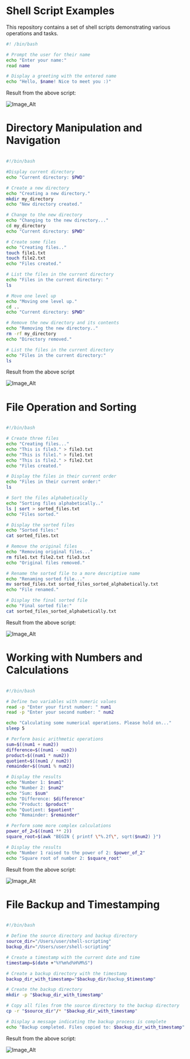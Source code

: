 # Shell Script Examples

This repository contains a set of shell scripts demonstrating various operations and tasks.

```bash
#! /bin/bash

# Prompt the user for their name
echo "Enter your name:"
read name

# Display a greeting with the entered name
echo "Hello, $name! Nice to meet you :)"

```

Result from the above script:

![Image_Alt](https://github.com/tochinicky/dareyGit/assets/29289689/974c9ddf-7d2d-4d82-8097-d509a2ebac06)

# Directory Manipulation and Navigation

```bash

#!/bin/bash

#Display current directory
echo "Current directory: $PWD"

# Create a new directory
echo "Creating a new directory."
mkdir my_directory
echo "New directory created."

# Change to the new directory
echo "Changing to the new directory..."
cd my_directory
echo "Current directory: $PWD"

# Create some files
echo "Creating files.."
touch file1.txt
touch file2.txt
echo "Files created."

# List the files in the current directory
echo "Files in the current directory: "
ls

# Move one level up
echo "Moving one level up."
cd ..
echo "Current directory: $PWD"

# Remove the new directory and its contents
echo "Removing the new directory.."
rm -rf my_directory
echo "Directory removed."

# List the files in the current directory
echo "Files in the current directory:"
ls

```

Result from the above script

![Image_Alt](https://github.com/tochinicky/dareyGit/assets/29289689/eaa31bc4-50a8-4ce7-a33a-30377b89f695)

# File Operation and Sorting

```bash

#!/bin/bash

# Create three files
echo "Creating files..."
echo "This is file3." > file3.txt
echo "This is file1." > file1.txt
echo "This is file2." > file2.txt
echo "Files created."

# Display the files in their current order
echo "Files in their current order:"
ls

# Sort the files alphabetically
echo "Sorting files alphabetically.."
ls | sort > sorted_files.txt
echo "Files sorted."

# Display the sorted files
echo "Sorted files:"
cat sorted_files.txt

# Remove the original files
echo "Removing original files..."
rm file1.txt file2.txt file3.txt
echo "Original files removed."

# Rename the sorted file to a more descriptive name
echo "Renaming sorted file..."
mv sorted_files.txt sorted_files_sorted_alphabetically.txt
echo "File renamed."

# Display the final sorted file
echo "Final sorted file:"
cat sorted_files_sorted_alphabetically.txt

```

Result from the above script:

![Image_Alt](https://github.com/tochinicky/dareyGit/assets/29289689/9c23b469-2e9b-4e18-8664-3e00e88360de)

# Working with Numbers and Calculations

```bash

#!/bin/bash

# Define two variables with numeric values
read -p "Enter your first number: " num1
read -p "Enter your second number: " num2

echo "Calculating some numerical operations. Please hold on..."
sleep 5

# Perform basic arithmetic operations
sum=$((num1 + num2))
difference=$((num1 - num2))
product=$((num1 * num2))
quotient=$((num1 / num2))
remainder=$((num1 % num2))

# Display the results
echo "Number 1: $num1"
echo "Number 2: $num2"
echo "Sum: $sum"
echo "Difference: $difference"
echo "Product: $product"
echo "Quotient: $quotient"
echo "Remainder: $remainder"

# Perform some more complex calculations
power_of_2=$((num1 ** 2))
square_root=$(awk "BEGIN { printf \"%.2f\", sqrt($num2) }")

# Display the results
echo "Number 1 raised to the power of 2: $power_of_2"
echo "Square root of number 2: $square_root"

```

Result from the above script:

![Image_Alt](https://github.com/tochinicky/dareyGit/assets/29289689/d6307bfd-2ea4-4083-abc1-ef35fc90a9ae)

# File Backup and Timestamping

```bash

#!/bin/bash

# Define the source directory and backup directory
source_dir="/Users/user/shell-scripting"
backup_dir="/Users/user/shell-scripting"

# Create a timestamp with the current date and time
timestamp=$(date +"%Y%m%d%H%M%S")

# Create a backup directory with the timestamp
backup_dir_with_timestamp="$backup_dir/backup_$timestamp"

# Create the backup directory
mkdir -p "$backup_dir_with_timestamp"

# Copy all files from the source directory to the backup directory
cp -r "$source_dir"/* "$backup_dir_with_timestamp"

# Display a message indicating the backup process is complete
echo "Backup completed. Files copied to: $backup_dir_with_timestamp"

```

Result from the above script:

![Image_Alt](https://github.com/tochinicky/dareyGit/assets/29289689/801933e4-8fbf-41cc-9b9e-bc0ef67ae299)
